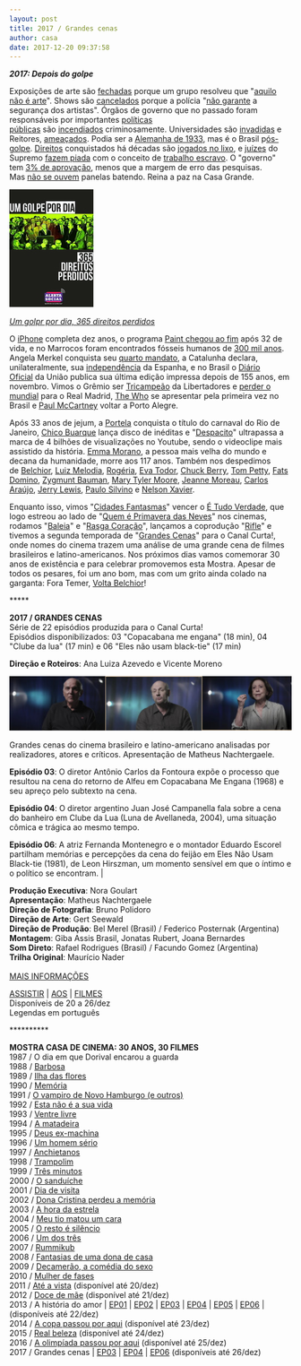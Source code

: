 ```yaml
---
layout: post
title: 2017 / Grandes cenas
author: casa
date: 2017-12-20 09:37:58
---
```

***2017: Depois do golpe***

Exposições de arte são [fechadas](https://brasil.elpais.com/brasil/2017/09/11/politica/1505164425_555164.html) porque um grupo resolveu que "[aquilo não é arte](http://www.redebrasilatual.com.br/cidadania/2017/09/conservadores-atacam-mam-com-tese-de-que-artistas-corrompem-criancas)". Shows são [cancelados](https://g1.globo.com/sao-paulo/noticia/artistas-visitam-ocupacao-do-mtst-no-abc.ghtml) porque a polícia "[não garante](https://noticias.uol.com.br/politica/ultimas-noticias/2017/10/30/entre-os-sem-teto-caetano-diz-ser-a-1-vez-que-e-impedido-de-cantar-desde-a-ditadura.htm) a segurança dos artistas". Órgãos de governo que no passado foram responsáveis por importantes [políticas públicas](http://www.portalmarcossantos.com.br/2017/10/27/incendio-em-humaita-destroi-sede-do-ibama-e-do-incra-veja-as-fotos/) são [incendiados](https://www.poder360.com.br/brasil/garimpeiros-ateiam-fogo-em-escritorios-do-ibama-incra-e-icmbio-no-am/) criminosamente. Universidades são [invadidas](https://jornalggn.com.br/noticia/a-ditadura-ataca-agora-a-ufmg-por-luis-nassif) e Reitores, [ameaçados](https://www.redebrasilatual.com.br/sem-categoria/ele-se-suicidou-mas-foi-um-assassinato-diz-lenio-streck-sobre-ex-reitor-da-ufsc-preso-injustamente/). Podia ser a [Alemanha de 1933](https://www.youtube.com/watch?v=kHCmiWaHUCw), mas é o Brasil p[ós-golpe](https://www.pragmatismopolitico.com.br/2017/10/impunes-temer-e-aecio-sao-a-cara-do-brasil-golpe.html). [Direitos](https://www.nexojornal.com.br/expresso/2017/11/10/O-que-muda-com-a-entrada-em-vigor-da-reforma-trabalhista) conquistados há décadas são [jogados no lixo](http://www.cartacapital.com.br/economia/com-a-reforma-trabalhista-o-poder-do-empregado-fica-reduzido-a-po), e [juízes](https://www.ocafezinho.com/2017/03/21/gilmar-mendes-o-rasputin-golpe/) do Supremo [fazem piada](https://brasil.elpais.com/brasil/2017/10/23/opinion/1508779830_207798.html) com o conceito de [trabalho escravo](http://www.diariodocentrodomundo.com.br/trabalho-escravo-no-brasil-uma-realidade-que-nos-envergonha-por-paulo-henrique-arantes/). O "governo" tem [3% de aprovação](https://blogdosakamoto.blogosfera.uol.com.br/2017/09/28/michel-temer-como-alguem-com-3-de-aprovacao-ainda-e-presidente/), menos que a margem de erro das pesquisas. Mas [não se ouvem](https://noticias.uol.com.br/ultimas-noticias/deutschewelle/2017/07/23/o-silencio-das-ruas-do-brasil.htm) panelas batendo. Reina a paz na Casa Grande.

![](/uploads/golpe3.jpg)

*[U﻿m golpr por dia, 365 direitos perdidos](https://inesc.org.br/um-golpe-por-dia-365-direitos-perdidos/)*

O [iPhone](https://www.youtube.com/watch?v=m5s3AraKZ1E) completa dez anos, o programa [Paint chegou ao fim](https://www.youtube.com/watch?v=A_UbQa8Z_ec) após 32 de vida, e no Marrocos foram encontrados fósseis humanos de [300 mil anos](http://ciencia.estadao.com.br/noticias/geral,encontrado-no-marrocos-mais-antigo-fossil-humano-tem-mais-de-300-mil-anos,70001829124). Angela Merkel conquista seu [quarto mandato](https://www.theguardian.com/world/live/2017/sep/24/german-elections-2017-angela-merkel-cdu-spd-afd-live-updates), a Catalunha declara, unilateralmente, sua [independência](http://www.bbc.com/portuguese/internacional-41698708) da Espanha, e no Brasil o [Diário Oficial](http://www1.folha.uol.com.br/poder/2017/11/1939713-versao-impressa-do-diario-oficial-da-uniao-acabara-depois-de-155-anos.shtml) da União publica sua última edição impressa depois de 155 anos, em novembro. Vimos o Grêmio ser [Tricampeão](https://youtu.be/W6kbg8xxFyg) da Libertadores e [perder o mundial](https://youtu.be/rIODsNylJjs) para o Real Madrid, [The Who](https://youtu.be/yWDxE6gw4BE) se apresentar pela primeira vez no Brasil e [Paul McCartney](https://gauchazh.clicrbs.com.br/cultura-e-lazer/musica/noticia/2017/10/saiba-como-foi-o-show-de-paul-mccartney-em-porto-alegre-cj8q6c0n6030g01ol9cn8uuep.html) voltar a Porto Alegre.

Após 33 anos de jejum, a [Portela](https://www.youtube.com/watch?v=lICsTyB899g) conquista o título do carnaval do Rio de Janeiro, [Chico Buarque](https://www.youtube.com/watch?v=6TtjniGQqAc) lança disco de inéditas e "[Despacito](https://pt.wikipedia.org/wiki/Despacito)" ultrapassa a marca de 4 bilhões de visualizações no Youtube, sendo o videoclipe mais assistido da história. [Emma Morano](https://www.youtube.com/watch?v=x7_ByWcH6NQ), a pessoa mais velha do mundo e decana da humanidade, morre aos 117 anos. Também nos despedimos de [Belchior](https://www.youtube.com/watch?v=DrM2IafO4RU), [Luiz Melodia](https://www.youtube.com/watch?v=ZPTsuQtySGc), [Rogéria](https://pt.wikipedia.org/wiki/Rog%C3%A9ria), [Eva Todor](https://pt.wikipedia.org/wiki/Eva_Todor), [Chuck Berry](https://www.youtube.com/watch?v=cQGCWf6azHY), [Tom Petty](https://pt.wikipedia.org/wiki/Tom_Petty), [Fats Domino](https://www.youtube.com/watch?v=5qz94yveXgQ), [Zygmunt Bauman](http://revistagalileu.globo.com/Sociedade/noticia/2016/12/3-reflexoes-para-entender-o-pensamento-de-zygmunt-bauman.html), [Mary Tyler Moore](https://youtu.be/gf0tNT0uQ54), [Jeanne Moreau](https://www.youtube.com/watch?v=icJw9HXXoXA), [Carlos Araújo](https://brasil.elpais.com/brasil/2017/08/12/politica/1502564461_997293.html), [Jerry Lewis](https://youtu.be/YCeRfC45FI4), [Paulo Silvino](https://youtu.be/TCA7NUXUzbM) e [Nelson Xavier](https://pt.wikipedia.org/wiki/Nelson_Xavier).

Enquanto isso, vimos "[Cidades Fantasmas](https://www.casacinepoa.com.br/filmes/cidades-fantasmas/)" vencer o [É Tudo Verdade](https://gauchazh.clicrbs.com.br/cultura-e-lazer/cinema/noticia/2017/05/vencedor-do-e-tudo-verdade-cidades-fantasmas-exibe-ruinas-e-memorias-da-america-latina-9786211.html), que logo estreou ao lado de "[Quem é Primavera das Neves](https://www.casacinepoa.com.br/filmes/quem-%C3%A9-primavera-das-neves/)" nos cinemas, rodamos "[Baleia](https://www.casacinepoa.com.br/filmes/verlust/)" e "[Rasga Coração](https://www.casacinepoa.com.br/filmes/rasga-cora%C3%A7%C3%A3o/)", lançamos a coprodução "[Rifle](https://www.casacinepoa.com.br/filmes/rifle/)" e tivemos a segunda temporada de "[Grandes Cenas](https://www.casacinepoa.com.br/filmes/grandes-cenas/)" para o Canal Curta!, onde nomes do cinema trazem uma análise de uma grande cena de filmes brasileiros e latino-americanos. Nos próximos dias vamos comemorar 30 anos de existência e para celebrar promovemos esta Mostra. Apesar de todos os pesares, foi um ano bom, mas com um grito ainda colado na garganta: Fora Temer, [Volta Belchior](https://youtu.be/YZTg-fOqbbU)!

\*\*\*\**

**2017 / GRANDES CENAS**\
Série de 22 episódios produzida para o Canal Curta!\
Episódios disponibilizados: 03 "Copacabana me engana" (18 min), 04 "Clube da lua" (17 min) e 06 "Eles não usam black-tie" (17 min)

**Direção e Roteiros**: Ana Luiza Azevedo e Vicente Moreno

![](/uploads/grc-3epis.jpg)

Grandes cenas do cinema brasileiro e latino-americano analisadas por realizadores, atores e críticos. Apresentação de Matheus Nachtergaele.

**E﻿pisódio 03**: O diretor Antônio Carlos da Fontoura expõe o processo que resultou na cena do retorno de Alfeu em Copacabana Me Engana (1968) e seu apreço pelo subtexto na cena.

**E﻿pisódio 04**: O diretor argentino Juan José Campanella fala sobre a cena do banheiro em Clube da Lua (Luna de Avellaneda, 2004), uma situação cômica e trágica ao mesmo tempo. 

**E﻿pisódio 06**: A atriz Fernanda Montenegro e o montador Eduardo Escorel partilham memórias e percepções da cena do feijão em Eles Não Usam Black-tie (1981), de Leon Hirszman, um momento sensível em que o íntimo e o político se encontram. |

**Produção Executiva**: Nora Goulart\
**Apresentação**: Matheus Nachtergaele\
**Direção de Fotografia**: Bruno Polidoro\
**Direção de Arte**: Gert Seewald\
**Direção de Produção**: Bel Merel (Brasil) / Federico Posternak (Argentina)\
**Montagem**: Giba Assis Brasil, Jonatas Rubert, Joana Bernardes\
**Som Direto**: Rafael Rodrigues (Brasil) / Facundo Gomez (Argentina)\
**Trilha Original**: Maurício Nader\
\
[MAIS INFORMAÇÕES](https://www.casacinepoa.com.br/filmes/grandes-cenas/)

[ASSISTIR](https://vimeo.com/399292983) | [AOS](https://vimeo.com/399292690) | [FILMES](https://vimeo.com/399293287)\
Disponíveis de 20 a 26/dez\
Legendas em português 

\*\*\*\*\*\*\*\*\*\*

**MOSTRA CASA DE CINEMA: 30 ANOS, 30 FILMES**\
1987 / O dia em que Dorival encarou a guarda\
1988 / [Barbosa](https://www.casacinepoa.com.br/blog/2017-11-21-1988-barbosa/)[](http://www.casacinepoa.com.br/o-blog/casa-30-anos/1988-barbosa)\
1989 / [Ilha das flores](https://www.casacinepoa.com.br/blog/2017-11-22-1989-ilha-das-flores/)\
1990 / [Memória](https://www.casacinepoa.com.br/blog/2017-11-23-1990-mem%C3%B3ria/)\
1991 / [O vampiro de Novo Hamburgo (e outros)](https://www.casacinepoa.com.br/blog/2017-11-24-1991-o-vampiro-de-novo-hamburgo-e-outros/)\
1992 / [Esta não é a sua vida](https://www.casacinepoa.com.br/blog/2017-11-25-1992-esta-n%C3%A3o-%C3%A9-a-sua-vida/)\
1993 / [Ventre livre](https://www.casacinepoa.com.br/blog/2017-11-26-1993-ventre-livre/)\
1994 / [A matadeira](https://www.casacinepoa.com.br/blog/2017-11-27-1994-a-matadeira/)\
1995 / [Deus ex-machina](https://www.casacinepoa.com.br/blog/2017-11-28-1995-deus-ex-machina/)\
1996 / [Um homem sério](https://www.casacinepoa.com.br/blog/2017-11-29-1996-um-homem-s%C3%A9rio/)\
1997 / [Anchietanos](https://www.casacinepoa.com.br/blog/2017-11-30-1997-anchietanos/)\
1998 / [Trampolim](https://www.casacinepoa.com.br/blog/2017-12-01-1998-trampolim/)\
1999 / [Três minutos](https://www.casacinepoa.com.br/blog/2017-12-02-1999-tr%C3%AAs-minutos/)\
2000 / [O sanduíche](https://www.casacinepoa.com.br/blog/2017-12-03-2000-o-sandu%C3%ADche/)\
2001 / [Dia de visita](https://www.casacinepoa.com.br/blog/2017-12-04-2001-dia-de-visita/)\
2002 / [Dona Cristina perdeu a memória](https://www.casacinepoa.com.br/blog/2017-12-05-2002-dona-cristina-perdeu-a-mem%C3%B3ria/)\
2003 / [A hora da estrela](https://www.casacinepoa.com.br/blog/2017-12-06-2003-a-hora-da-estrela/)\
2004 / [Meu tio matou um cara](https://www.casacinepoa.com.br/blog/2017-12-07-2004-meu-tio-matou-um-cara/)\
2005 / [O resto é silêncio](https://www.casacinepoa.com.br/blog/2017-12-08-2005-o-resto-%C3%A9-sil%C3%AAncio/)\
2006 / [Um dos três](https://www.casacinepoa.com.br/blog/2017-12-09-2006-um-dos-tr%C3%AAs/)\
2007 / [Rummikub](https://www.casacinepoa.com.br/blog/2017-12-10-2007-rummikub/)\
2008 / [Fantasias de uma dona de casa](https://www.casacinepoa.com.br/blog/2017-12-11-2008-fantasias-de-uma-dona-de-casa/)\
2009 / [Decamerão, a comédia do sexo](https://www.casacinepoa.com.br/blog/2017-12-12-2009-decamer%C3%A3o-a-com%C3%A9dia-do-sexo/)\
2﻿010 / [Mulher de fases](http://www.casacinepoa.com.br/o-blog/casa-30-anos/2010-mulher-de-fases)\
2011 / [Até a vista](https://vimeo.com/243215363) (disponível até 20/dez)\
2012 / [Doce de mãe](https://vimeo.com/239012014) (disponível até 21/dez)\
2013 / A história do amor | [EP01](https://vimeo.com/243376189) | [EP02](https://vimeo.com/243219181) | [EP03](https://vimeo.com/243220467) | [EP04](https://vimeo.com/243221957) | [EP05](https://vimeo.com/243378182) | [EP06](https://vimeo.com/243224024) | (disponíveis até 22/dez)\
2014 / [A copa passou por aqui](https://vimeo.com/243384475) (disponível até 23/dez)\
2015 / [Real beleza](https://vimeo.com/245268684) (disponível até 24/dez)\
2016 / [A olimpíada passou por aqui](https://vimeo.com/243389893) (disponível até 25/dez)\
2﻿017 / Grandes cenas | [EP03](https://vimeo.com/399292983) | [EP04](https://vimeo.com/399292690) | [EP06](https://vimeo.com/399293287) (disponíveis até 26/dez)